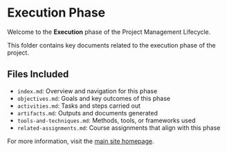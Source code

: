 # Execution Phase

Welcome to the **Execution** phase of the Project Management Lifecycle.

This folder contains key documents related to the execution phase of the project.

## Files Included

- `index.md`: Overview and navigation for this phase
- `objectives.md`: Goals and key outcomes of this phase
- `activities.md`: Tasks and steps carried out
- `artifacts.md`: Outputs and documents generated
- `tools-and-techniques.md`: Methods, tools, or frameworks used
- `related-assignments.md`: Course assignments that align with this phase

For more information, visit the [main site homepage](d3-workspace/d33-workflow/index.md).
